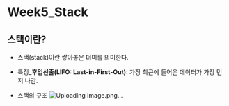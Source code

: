 # Week5_Stack

## 스택이란?
* 스택(stack)이란 쌓아놓은 더미를 의미한다.

* 특징_**후입선출(LIFO: Last-in-First-Out)**: 가장 최근에 들어온 데이터가 가장 먼저 나감.

* 스택의 구조
![Uploading image.png…]()
